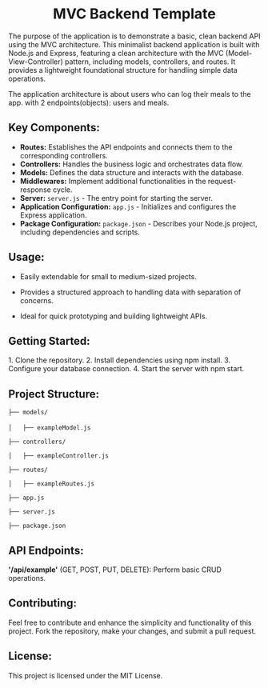 <h1 align="center"><B> MVC Backend Template</B></h1> 
The purpose of the application is to demonstrate a basic, clean backend API using the MVC architecture. 
This minimalist backend application is built with Node.js and Express, featuring a clean architecture with the MVC (Model-View-Controller) pattern, including models, controllers, and routes. It provides a lightweight foundational structure for handling simple data operations.
<br>

The application architecture is about users who can log their meals to the app. with 2 endpoints(objects): users and meals.

<h2><B>Key Components:</B></h2> 

- **Routes:** Establishes the API endpoints and connects them to the corresponding controllers.
- **Controllers:** Handles the business logic and orchestrates data flow.
- **Models:** Defines the data structure and interacts with the database.
- **Middlewares:** Implement additional functionalities in the request-response cycle. </B>
- **Server:** `server.js` - The entry point for starting the server.
- **Application Configuration:** `app.js` - Initializes and configures the Express application.
- **Package Configuration:** `package.json` - Describes your Node.js project, including dependencies and scripts.

<h2><B>Usage:</B></h2> 

* Easily extendable for small to medium-sized projects.

* Provides a structured approach to handling data with separation of concerns.
  
* Ideal for quick prototyping and building lightweight APIs.

<h2><B>Getting Started:</B></h2> 
1. Clone the repository.
2. Install dependencies using npm install.
3. Configure your database connection.
4. Start the server with npm start.

<h2><B>Project Structure:</B></h2> 

`├── models/` <br>             
`│   ├── exampleModel.js`
               
`├── controllers/`

`│   ├── exampleController.js` 

`├── routes/`

`│   ├── exampleRoutes.js`

`├── app.js`

`├── server.js`

`├── package.json` 

<h2><B>API Endpoints:</B></h2> 
<B>'/api/example'</B> (GET, POST, PUT, DELETE): Perform basic CRUD operations.

<h2><B>Contributing:</B></h2> 
Feel free to contribute and enhance the simplicity and functionality of this project. Fork the repository, make your changes, and submit a pull request.

<h2><B>License:</B></h2> 
This project is licensed under the MIT License.
